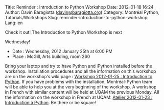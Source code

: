 Title: Reminder : Introduction to Python Workshop
Date: 2012-01-18 16:24
Author: Davin Baragiotta (davin@baragiotta.org)
Category: Montréal Python, Tutorials/Workshops
Slug: reminder-introduction-to-python-workshop
Lang: en

<!--:en-->Check it out! The Introduction to Python Workshop is next
Wednesday!

-   Date : Wednesday, 2012 January 25th at 6:00 PM
-   Place : McGill, Arts building, room 260

Bring your laptop and try to have Python and iPython installed before
the workshop. Installation procedures and all the information on this
workshop are on the workshop's wiki page : [Workshop 2012-01-25 :
Introduction to Python][]. If you have problems with the installation,
Montréal-Python team will be able to help you at the very beginning of
the workshop. A workshop in French with similar content will be held at
UQAM the previous Monday. All the information on the workshop in French
at UQAM: [Atelier 2012-01-23 : Introduction à Python][]. Be there or be
square!

  [Workshop 2012-01-25 : Introduction to Python]: http://montrealpython.org/r/projects/workshops/wiki/2012-01-25
  [Atelier 2012-01-23 : Introduction à Python]: http://montrealpython.org/r/projects/workshops/wiki/2012-01-23
